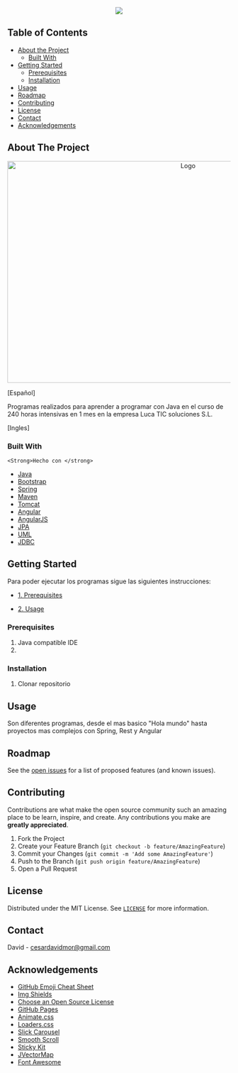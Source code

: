 <!--
*** Thanks for checking out this README Template. If you have a suggestion that would
*** make this better please fork the repo and create a pull request or simple open
*** an issue with the tag "enhancement".
*** Thanks again! Now go create something AMAZING! :D
-->
                                        
<p align="center">
<img src="https://i.udemycdn.com/course/750x422/701426_9d54_2.jpg">

<!-- TABLE OF CONTENTS -->
## Table of Contents

* [About the Project](#about-the-project)
  * [Built With](#built-with)
* [Getting Started](#getting-started)
  * [Prerequisites](#prerequisites)
  * [Installation](#installation)
* [Usage](#usage)
* [Roadmap](#roadmap)
* [Contributing](#contributing)
* [License](#license)
* [Contact](#contact)
* [Acknowledgements](#acknowledgements)



<!-- ABOUT THE PROJECT -->
## About The Project

  <p align="center">
  <a href="https://github.com/davidmooren/portfolio/tree/master/Learning%20programs/Java%20SE)">
    <img src="https://i.ibb.co/7XVCcZd/Imagen-carpetas-eclipse.jpg" alt="Logo" width="800" height="500">
  </a>

[Español] <br >

Programas realizados para aprender a programar con Java en el curso de 240 horas intensivas en 1 mes en la empresa Luca TIC soluciones S.L. 

[Ingles] <br >

### Built With 
    <Strong>Hecho con </strong>

* [Java](https://www.java.com/es/)
* [Bootstrap](https://getbootstrap.com)
* [Spring](https://spring.io/)
* [Maven](https://maven.apache.org/)
* [Tomcat](http://tomcat.apache.org/)
* [Angular](https://angular.io/)
* [AngularJS](https://angularjs.org/)
* [JPA](https://www.oracle.com/technetwork/java/javaee/tech/persistence-jsp-140049.html)
* [UML](https://www.uml.org/)
* [JDBC](https://www.oracle.com/technetwork/java/javase/jdbc/index.html)


<!-- GETTING STARTED -->
## Getting Started

Para poder ejecutar los programas sigue las siguientes instrucciones: 

* [1. Prerequisites](#Prerequisites)

* [2. Usage](#Usage)

### Prerequisites

1. Java compatible IDE <br >
2. 

### Installation

1. Clonar repositorio

<!-- USAGE EXAMPLES -->
## Usage

Son diferentes programas, desde el mas basico "Hola mundo" hasta proyectos mas complejos con Spring, Rest y Angular


<!-- ROADMAP -->
## Roadmap

See the [open issues](https://github.com/othneildrew/Best-README-Template/issues) for a list of proposed features (and known issues).



<!-- CONTRIBUTING -->
## Contributing

Contributions are what make the open source community such an amazing place to be learn, inspire, and create. Any contributions you make are **greatly appreciated**.

1. Fork the Project
2. Create your Feature Branch (`git checkout -b feature/AmazingFeature`)
3. Commit your Changes (`git commit -m 'Add some AmazingFeature'`)
4. Push to the Branch (`git push origin feature/AmazingFeature`)
5. Open a Pull Request



<!-- LICENSE -->
## License

Distributed under the MIT License. See [`LICENSE`](https://github.com/othneildrew/Best-README-Template/blob/master/LICENSE.txt) for more information.



<!-- CONTACT -->
## Contact

David - cesardavidmor@gmail.com


<!-- ACKNOWLEDGEMENTS -->
## Acknowledgements
* [GitHub Emoji Cheat Sheet](https://www.webpagefx.com/tools/emoji-cheat-sheet)
* [Img Shields](https://shields.io)
* [Choose an Open Source License](https://choosealicense.com)
* [GitHub Pages](https://pages.github.com)
* [Animate.css](https://daneden.github.io/animate.css)
* [Loaders.css](https://connoratherton.com/loaders)
* [Slick Carousel](https://kenwheeler.github.io/slick)
* [Smooth Scroll](https://github.com/cferdinandi/smooth-scroll)
* [Sticky Kit](http://leafo.net/sticky-kit)
* [JVectorMap](http://jvectormap.com)
* [Font Awesome](https://fontawesome.com)





<!-- MARKDOWN LINKS & IMAGES -->
<!-- https://www.markdownguide.org/basic-syntax/#reference-style-links -->
[build-shield]: https://img.shields.io/badge/build-passing-brightgreen.svg?style=flat-square
[build-url]: #
[contributors-shield]: https://img.shields.io/badge/contributors-1-orange.svg?style=flat-square
[contributors-url]: https://github.com/othneildrew/Best-README-Template/graphs/contributors
[license-shield]: https://img.shields.io/badge/license-MIT-blue.svg?style=flat-square
[license-url]: https://choosealicense.com/licenses/mit
[linkedin-shield]: https://img.shields.io/badge/-LinkedIn-black.svg?style=flat-square&logo=linkedin&colorB=555
[linkedin-url]: https://linkedin.com/in/othneildrew
[product-screenshot]: https://raw.githubusercontent.com/othneildrew/Best-README-Template/master/screenshot.png


